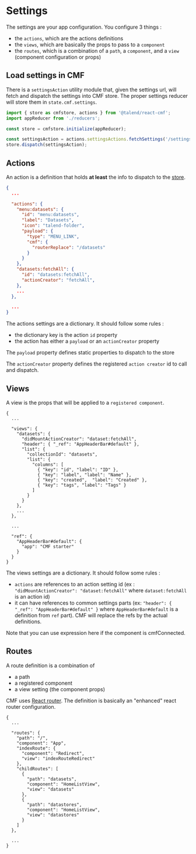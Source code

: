 
Settings
==

The settings are your app configuration. You configure 3 things :
* the `actions`, which are the actions definitions
* the `views`, which are basically the props to pass to a `component`
* the `routes`, which is a combination of a `path`, a `component`, and a `view` (component configuration or props)

## Load settings in CMF

There is a `settingsAction` utility module that, given the settings url, will fetch and dispatch the settings into CMF store.
The proper settings reducer will store them in `state.cmf.settings`.

```javascript
import { store as cmfstore, actions } from '@talend/react-cmf';
import appReducer from './reducers';

const store = cmfstore.initialize(appReducer);

const settingsAction = actions.settingsActions.fetchSettings('/settings.json');
store.dispatch(settingsAction);

```

## Actions

An action is a definition that holds **at least** the info to dispatch to the [store](store.md).

```json
{
  ...

  "actions": {
    "menu:datasets": {
      "id": "menu:datasets",
      "label": "Datasets",
      "icon": "talend-folder",
      "payload": {
        "type": "MENU_LINK",
        "cmf": {
          "routerReplace": "/datasets"
        }
      }
    },
    "datasets:fetchAll": {
      "id": "datasets:fetchAll",
      "actionCreator": "fetchAll",
    },
    ...
  },

  ...
}
```

The actions settings are a dictionary. It should follow some rules :
* the dictionary key is the action `id` property
* the action has either a `payload` or an `actionCreator` property

The `payload` property defines static properties to dispatch to the store

The `actionCreator` property defines the registered `action creator` id to call and dispatch.

## Views

A view is the props that will be applied to a `registered component`.

```
{
  ...

  "views": {
    "datasets": {
      "didMountActionCreator": "dataset:fetchAll",
      "header": { "_ref": "AppHeaderBar#default" },
      "list": {
        "collectionId": "datasets",
        "list": {
          "columns": [
            { "key": "id", "label": "ID" },
            { "key": "label", "label": "Name" },
            { "key": "created",  "label": "Created" },
            { "key": "tags", "label": "Tags" }
          ]
        }
      }
    },
    ...
  },

  ...

  "ref": {
    "AppHeaderBar#default": {
      "app": "CMF starter"
    }
  }
}
```

The views settings are a dictionary. It should follow some rules :
* `actions` are references to an action setting id (ex : `"didMountActionCreator": "dataset:fetchAll"` where `dataset:fetchAll` is an action id)
* it can have references to common settings parts (ex: `"header": { "_ref": "AppHeaderBar#default" }` where `AppHeaderBar#default` is a definition from `ref` part). CMF will replace the refs by the actual definitions.

Note that you can use expression here if the component is cmfConnected.

## Routes

A route definition is a combination of
* a path
* a registered component
* a view setting (the component props)

CMF uses [React router](https://github.com/ReactTraining/react-router). The definition is basically an "enhanced" react router configuration.

```
{
  ...

  "routes": {
    "path": "/",
    "component": "App",
    "indexRoute": {
      "component": "Redirect",
      "view": "indexRouteRedirect"
    },
    "childRoutes": [
      {
        "path": "datasets",
        "component": "HomeListView",
        "view": "datasets"
      },
      {
        "path": "datastores",
        "component": "HomeListView",
        "view": "datastores"
      }
    ]
  },

  ...
}
```
